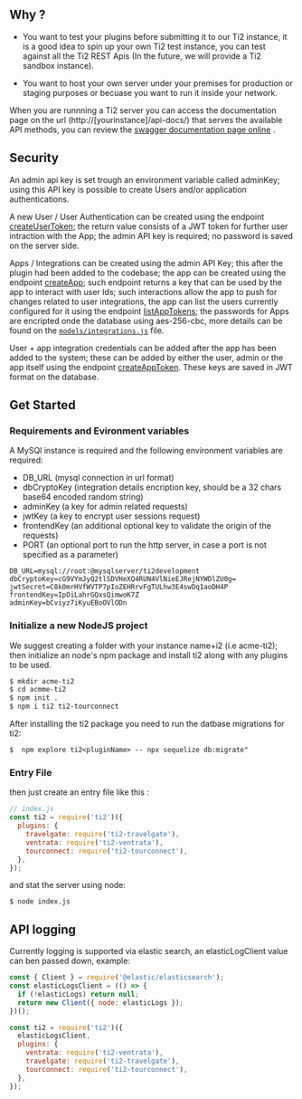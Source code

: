 ## Why ?

* You want to test your plugins before submitting it to our Ti2 instance, it is a good idea to spin up your own Ti2 test instance, you can test against all the Ti2 REST Apis (In the future, we will provide a Ti2 sandbox instance).

* You want to host your own server under your premises for production or staging purposes or becuase you want to run it inside your network.

When you are runnning a Ti2 server you can access the documentation page on the url (http://[yourinstance]/api-docs/) that serves the available API methods, you can review the [swagger documentation page online](https://ti2-staging.tourconnect.com/api-docs/) .

## Security

An admin api key is set trough an environment variable called adminKey; using this API key is possible to create Users and/or application authentications.

A new User / User Authentication can be created using the endpoint [createUserToken](https://ti2.tourconnect.dev/api-docs/#/admin/createUserToken); the return value consists of a JWT token for further user intraction with the App; the admin API key is required; no password is saved on the server side.

Apps / Integrations can be created using the admin API Key; this after the plugin had been added to the codebase; the app can be created using the endpoint [createApp](https://ti2.tourconnect.dev/api-docs/#/admin/createApp); such endpoint returns a key that can be used by the app to interact with user Ids; such interactions allow the app to push for changes related to user integrations, the app can list the users currently configured for it using the endpoint [listAppTokens](https://ti2.tourconnect.dev/api-docs/#/app/listAppTokens); the passwords for Apps are encripted onde the database using aes-256-cbc, more details can be found on the [``models/integrations.js``](https://github.com/ti2travel/ti2/blob/main/models/integration.js) file.

User + app integration credentials can be added after the app has been added to the system; these can be added by either the user, admin or the app itself using the endpoint [createAppToken](https://ti2.tourconnect.dev/api-docs/#/app/createAppToken). These keys are saved in JWT format on the database.

## Get Started

### Requirements and Evironment variables

A MySQl instance is required and the following environment variables are required:

- DB_URL (mysql connection in url format)
- dbCryptoKey (integration details encription key, should be a 32 chars base64 encoded random string)
- adminKey (a key for admin related requests)
- jwtKey (a key to encrypt user sessions request)
- frontendKey (an additional optional key to validate the origin of the requests)
- PORT (an optional port to run the http server, in case a port is not specified as a parameter)

```
DB_URL=mysql://root:@mysqlserver/ti2development
dbCryptoKey=cG9VYmJyQ2tlSDVHeXQ4RUN4VlNieEJRejNYWDlZU0g=
jwtSecret=C8k0mrHVfWVTP7pIoZEHRrvFgTULhw3E4swDq1aoDH4P
frontendKey=IpOiLahrGQxsQimwoK7Z
adminKey=bCviyz7iKyuEBoOVlODn
```

### Initialize a new NodeJS project

We suggest creating a folder with your instance name+i2 (i.e acme-ti2); then initialize an node's npm package and install ti2 along with any plugins to be used.

```bash
$ mkdir acme-ti2
$ cd acmme-ti2
$ npm init .
$ npm i ti2 ti2-tourconnect
```


After installing the ti2 package you need to run the datbase migrations for ti2:

```
$  npm explore ti2<pluginName> -- npx sequelize db:migrate"
```

### Entry File

then just create an entry file like this : 

```javascript
// index.js
const ti2 = require('ti2')({
  plugins: {
    travelgate: require('ti2-travelgate'),
    ventrata: require('ti2-ventrata'),
    tourconnect: require('ti2-tourconnect'),
  },
});
```

and stat the server using node:

```
$ node index.js
```

## API logging

Currently logging is supported via elastic search, an elasticLogClient value can ben passed down, example:

```javascript
const { Client } = require('@elastic/elasticsearch');
const elasticLogsClient = (() => {
  if (!elasticLogs) return null;
  return new Client({ node: elasticLogs });
})();

const ti2 = require('ti2')({
  elasticLogsClient,
  plugins: {
    ventrata: require('ti2-ventrata'),
    travelgate: require('ti2-travelgate'),
    tourconnect: require('ti2-tourconnect'),
  },
});
```
